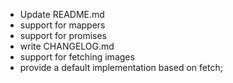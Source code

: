 - Update README.md
- support for mappers
- support for promises
- write CHANGELOG.md
- support for fetching images
- provide a default implementation based on fetch;
